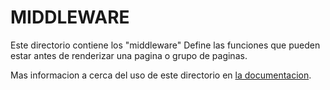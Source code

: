 # MIDDLEWARE

Este directorio contiene los "middleware"
Define las funciones que pueden estar antes de renderizar una pagina o grupo de paginas.

Mas informacion a cerca del uso de este directorio en [la documentacion](https://nuxtjs.org/guide/routing#middleware).
